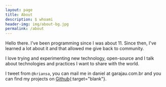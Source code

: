 ```yaml
---
layout: page
title: About
description: $ whoami
header-img: img/about-bg.jpg
permalink: /about
---
```

Hello there. I've been programming since I was about 11. Since then, I've learned a lot about it and that allowed me give back to community.

I love trying and experimenting new technology, open-source and I talk about technologies and practices I want to share with the world.

I tweet from `@kriansa`, you can mail me in daniel at garajau.com.br and you can find my projects on [Github](https://github.com/kriansa){:target="blank"}.
